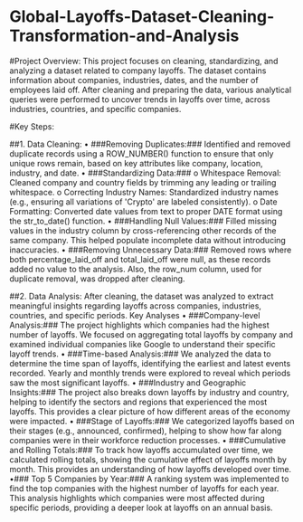 # Global-Layoffs-Dataset-Cleaning-Transformation-and-Analysis

#Project Overview: 
This project focuses on cleaning, standardizing, and analyzing a dataset related to company layoffs. The dataset contains information about companies, industries, dates, and the number of employees laid off. After cleaning and preparing the data, various analytical queries were performed to uncover trends in layoffs over time, across industries, countries, and specific companies.

#Key Steps:

##1. Data Cleaning:
•	###Removing Duplicates:###
Identified and removed duplicate records using a ROW_NUMBER() function to ensure that only unique rows remain, based on key attributes like company, location, industry, and date.
•	###Standardizing Data:###
o	Whitespace Removal: Cleaned company and country fields by trimming any leading or trailing whitespace.
o	Correcting Industry Names: Standardized industry names (e.g., ensuring all variations of 'Crypto' are labeled consistently).
o	Date Formatting: Converted date values from text to proper DATE format using the str_to_date() function.
•	###Handling Null Values:###
Filled missing values in the industry column by cross-referencing other records of the same company. This helped populate incomplete data without introducing inaccuracies.
•	###Removing Unnecessary Data:###
Removed rows where both percentage_laid_off and total_laid_off were null, as these records added no value to the analysis. Also, the row_num column, used for duplicate removal, was dropped after cleaning.

##2. Data Analysis:
After cleaning, the dataset was analyzed to extract meaningful insights regarding layoffs across companies, industries, countries, and specific periods.
Key Analyses
•	###Company-level Analysis:### The project highlights which companies had the highest number of layoffs. We focused on aggregating total layoffs by company and examined individual companies like Google to understand their specific layoff trends.
•	###Time-based Analysis:### We analyzed the data to determine the time span of layoffs, identifying the earliest and latest events recorded. Yearly and monthly trends were explored to reveal which periods saw the most significant layoffs.
•	###Industry and Geographic Insights:### The project also breaks down layoffs by industry and country, helping to identify the sectors and regions that experienced the most layoffs. This provides a clear picture of how different areas of the economy were impacted.
•	###Stage of Layoffs:### We categorized layoffs based on their stages (e.g., announced, confirmed), helping to show how far along companies were in their workforce reduction processes.
•	###Cumulative and Rolling Totals:### To track how layoffs accumulated over time, we calculated rolling totals, showing the cumulative effect of layoffs month by month. This provides an understanding of how layoffs developed over time.
•###	Top 5 Companies by Year:### A ranking system was implemented to find the top companies with the highest number of layoffs for each year. This analysis highlights which companies were most affected during specific periods, providing a deeper look at layoffs on an annual basis.

